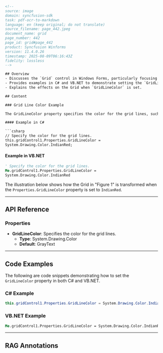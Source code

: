 ```html
<!-- 
source: image
domain: syncfusion-sdk
task: pdf-ocr-to-markdown
language: en (keep original; do not translate)
source_filename: page_442.jpeg
document_name: grid
page_number: 442
page_id: grid#page_442
product: Syncfusion Winforms
version: 11.4.0.26
timestamp: 2025-08-09T06:16:43Z
fidelity: lossless
-->

## Overview
- Discusses the `Grid` control in Windows Forms, particularly focusing on the `GridLineColor` property and its functionality.
- Provides examples in C# and VB.NET to demonstrate setting the `GridLineColor` property.
- Explains the effects on the Grid when `GridLineColor` is set.

## Content

### Grid Line Color Example

The GridLineColor property specifies the color for the grid lines, such as the active border. The default value is set to `GrayText`.

#### Example in C#

```csharp
// Specify the color for the grid lines.
this.gridControl1.Properties.GridLineColor = 
System.Drawing.Color.IndianRed;
```

#### Example in VB.NET

```vb
' Specify the color for the grid lines.
Me.gridControl1.Properties.GridLineColor = 
System.Drawing.Color.IndianRed
```

The illustration below shows how the Grid in "Figure 1" is transformed when the `Properties.GridLineColor` property is set to `IndianRed`.

---

## API Reference

### Properties

- **GridLineColor**: Specifies the color for the grid lines.
  - **Type**: System.Drawing.Color
  - **Default**: GrayText

---

## Code Examples

The following are code snippets demonstrating how to set the `GridLineColor` property in both C# and VB.NET.

### C# Example

```csharp
this.gridControl1.Properties.GridLineColor = System.Drawing.Color.IndianRed;
```

### VB.NET Example

```vb
Me.gridControl1.Properties.GridLineColor = System.Drawing.Color.IndianRed
```

---

## RAG Annotations
<!-- tags: [syncfusion winforms, gridlinecolor, c#, vb.net, windows forms, api reference, example code] keywords: [Grid, GridLineColor, C#, VB.NET, GridControl, System.Drawing, Color, GrayText, IndianRed] -->
```